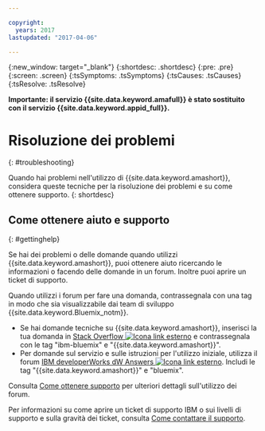 ```yaml
---

copyright:
  years: 2017
lastupdated: "2017-04-06"

---
```

{:new_window: target="_blank"}
{:shortdesc: .shortdesc}
{:pre: .pre}
{:screen: .screen}
{:tsSymptoms: .tsSymptoms}
{:tsCauses: .tsCauses}
{:tsResolve: .tsResolve}

**Importante: il servizio {{site.data.keyword.amafull}} è stato sostituito con il servizio {{site.data.keyword.appid_full}}.**

# Risoluzione dei problemi
{: #troubleshooting}

Quando hai problemi nell'utilizzo di {{site.data.keyword.amashort}}, considera queste tecniche per la risoluzione dei problemi e su come ottenere supporto.
{: shortdesc}


## Come ottenere aiuto e supporto
{: #gettinghelp}

Se hai dei problemi o delle domande quando utilizzi {{site.data.keyword.amashort}}, puoi ottenere aiuto ricercando le informazioni o facendo delle domande in un forum. Inoltre puoi aprire un ticket di supporto.

Quando utilizzi i forum per fare una domanda, contrassegnala con una tag in modo che sia visualizzabile dai team di sviluppo {{site.data.keyword.Bluemix_notm}}.

* Se hai domande tecniche su {{site.data.keyword.amashort}}, inserisci la tua domanda in <a href="http://stackoverflow.com/search?q=mobileclientaccess+ibm-bluemix" target="_blank">Stack Overflow <img src="../../icons/launch-glyph.svg" alt="Icona link esterno"></a> e contrassegnala con le tag "ibm-bluemix" e "{{site.data.keyword.amashort}}".
* Per domande sul servizio e sulle istruzioni per l'utilizzo iniziale, utilizza il forum <a href="https://developer.ibm.com/answers/search.html?f=&type=question&redirect=search%2Fsearch&sort=relevance&q=mobile+client+access%20%2B[bluemix]" target="_blank">IBM developerWorks dW Answers <img src="../../icons/launch-glyph.svg" alt="Icona link esterno"></a>. Includi le tag "{{site.data.keyword.amashort}}" e "bluemix".

Consulta [Come ottenere supporto](/docs/support/index.html#getting-help) per ulteriori dettagli sull'utilizzo dei forum.

Per informazioni su come aprire un ticket di supporto IBM o sui livelli di supporto e sulla gravità dei ticket, consulta [Come contattare il supporto](/docs/support/index.html#contacting-support).
